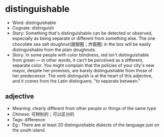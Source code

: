# distinguishable

- Word: distinguishable
- Cognate: distinguish
- Story: Something that's distinguishable can be detected or observed, especially as being separate or different from something else. The one chocolate sea salt doughnut(甜甜圈；炸面圈) in the box will be easily distinguishable from the plain doughnuts.
- Story: In some people with color blindness, red isn't distinguishable from green — in other words, it can't be perceived as a different, separate color. You might complain that the policies of your city's new mayor, despite her promises, are barely distinguishable from those of her predecessor. The verb distinguish is at the heart of this adjective, and it comes from the Latin distinguere, "to separate between."

## adjective

- Meaning: clearly different from other people or things of the same type
- Chinese: 可辨别的；可以区分的
- Tags: difference
- Eg.: There are at least 20 distinguishable dialects of the language just on the south island.

